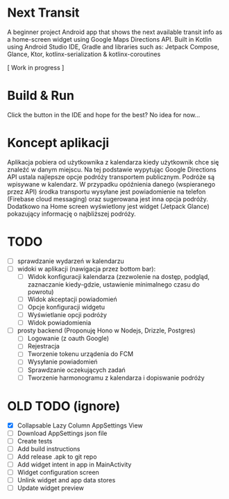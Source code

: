# Next Transit
A beginner project Android app that shows the next available transit info as a home-screen widget using Google Maps Directions API.
Built in Kotlin using Android Studio IDE, Gradle and libraries such as: Jetpack Compose, Glance, Ktor, kotlinx-serialization & kotlinx-coroutines

[ Work in progress ]

# Build & Run
Click the button in the IDE and hope for the best? No idea for now...


# Koncept aplikacji
Aplikacja pobiera od użytkownika z kalendarza kiedy użytkownik chce się znaleźć w danym miejscu.
Na tej podstawie wypytując Google Directions API ustala najlepsze opcje podróży transportem publicznym.
Podróże są wpisywane w kalendarz.
W przypadku opóźnienia danego (wspieranego przez API) środka transportu wysyłane jest powiadomienie
na telefon (Firebase cloud messaging) oraz sugerowana jest inna opcja podróży.
Dodatkowo na Home screen wyświetlony jest widget (Jetpack Glance) pokazujący informację o najbliższej podróży.

# TODO
- [ ] sprawdzanie wydarzeń w kalendarzu
- [ ] widoki w aplikacji (nawigacja przez bottom bar):
  - [ ] Widok konfiguracji kalendarza (zezwolenie na dostęp, podgląd, zaznaczanie kiedy-gdzie, 
    ustawienie minimalnego czasu do powrotu)
  - [ ] Widok akceptacji powiadomień
  - [ ] Opcje konfiguracji widgetu
  - [ ] Wyświetlanie opcji podróży
  - [ ] Widok powiadomienia
- [ ] prosty backend (Proponuję Hono w Nodejs, Drizzle, Postgres)
  - [ ] Logowanie (z oauth Google)
  - [ ] Rejestracja
  - [ ] Tworzenie tokenu urządenia do FCM
  - [ ] Wysyłanie powiadomień
  - [ ] Sprawdzanie oczekujących zadań
  - [ ] Tworzenie harmonogramu z kalendarza i dopiswanie podróży
 
# OLD TODO (ignore)
- [x] Collapsable Lazy Column AppSettings View
- [ ] Download AppSettings json file
- [ ] Create tests
- [ ] Add build instructions
- [ ] Add release .apk to git repo
- [ ] Add widget intent in app in MainActivity
- [ ] Widget configuration screen
- [ ] Unlink widget and app data stores
- [ ] Update widget preview